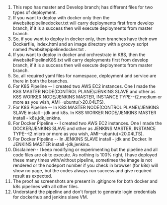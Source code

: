 1. This repo has master and Develop branch; has different files for two types of deployment.
2. If you want to deploy with docker only then the #websitepipelinedocker.txt will carry deployments first from develop branch, if it is a success then will execute deployments from master branch.
3. So, if you want to deploy in docker only, then branches have their own Dockerfile, index.html and an image directory with a groovy script named #websitepipelinedocker.txt .
4. If you want to deploy in docker and orchrestrate in K8S, then the #websitePipelineK8S.txt will carry deployments first from develop branch, if it is a success then will execute deployments from master branch.
5. So, all required yaml files for namespace, deployment and service are there in both the branches.
6. For K8S Pipeline -- I created two AWS EC2 instances. One I made the K8S MASTER NODE(CONTROL PLANE)/JENKINS SLAVE and other as K8S WORKER NODE/JENKINS MASTER, INSTANCE TYPE--t2.medium or more as you wish, AMI--ubuntu(>20.04LTS).
7. For K8S Pipeline -- In K8S MASTER NODE(CONTROL PLANE)/JENKINS SLAVE install - jdk and k8s. In K8S WORKER NODE/JENKINS MASTER install - k8s,jdk,jenkins.
8. For Docker Pipeline -- I created two AWS EC2 instances. One I made the DOCKER/JENKINS SLAVE and other as JENKINS MASTER, INSTANCE TYPE--t2.micro or more as you wish, AMI--ubuntu(>20.04LTS).
9. For Docker Pipeline -- In JENKINS SLAVE install - jdk and Docker. In JENKINS MASTER install -jdk,jenkins.
10. Disclaimer-- I keep modifying or experimenting but the pipeline and all code files are ok to execute. As nothing is 100% right, I have deployed these many times with/without pipeline, sometimes the image is not rendered or the nodeport number if you check in browser (for k8s) will show no page, but the codes always run success and give required result as expected.
11. The proof as screenshots are present in .gitignore for both docker and k8s pipelines with all other files.
12. Understand the pipeline and don't forget to generate login credentials for dockerhub and jenkins slave VM.
